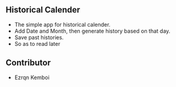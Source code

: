 ## Historical Calender

- The simple app for historical calender.
- Add Date and Month, then generate history based on that day.
- Save past histories.
- So as to read later

## Contributor

- Ezrqn Kemboi
